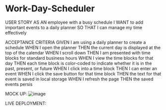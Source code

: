 # Work-Day-Scheduler

USER STORY 
AS AN employee with a busy schedule
I WANT to add important events to a daily planner
SO THAT I can manage my time effectively

ACCEPTANCE CRITERIA
GIVEN I am using a daily planner to create a schedule
WHEN I open the planner
THEN the current day is displayed at the top of the calendar
WHEN I scroll down
THEN I am presented with time blocks for standard business hours
WHEN I view the time blocks for that day
THEN each time block is color-coded to indicate whether it is in the past, present, or future
WHEN I click into a time block
THEN I can enter an event
WHEN I click the save button for that time block
THEN the text for that event is saved in local storage
WHEN I refresh the page
THEN the saved events persis


MOCK UP: 
![image](https://user-images.githubusercontent.com/97919916/167333375-ed4665aa-bdaf-4f99-8216-e8ac8cc72a59.gif)

LIVE DEPLOYMENT: 
